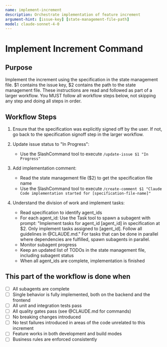 ```yaml
---
name: implement-increment
description: Orchestrate implementation of feature increment
argument-hint: [issue-key] [state-management-file-path]
model: claude-sonnet-4-0
---
```


# Implement Increment Command

## Purpose

Implement the increment using the specification in the state management file.
$1 contains the issue key, $2 contains the path to the state management file.
These instructions are read and followed as part of a larger workflow.
You MUST follow all workflow steps below, not skipping any step and doing all steps in order.

## Workflow Steps

1. Ensure that the specification was explicitly signed off by the user. If not, go back to the specification signoff step in the larger workflow.

2. Update issue status to "In Progress":
   - Use the SlashCommand tool to execute `/update-issue $1 "In Progress"`

3. Add implementation comment:
   - Read the state management file ($2) to get the specification file name
   - Use the SlashCommand tool to execute `/create-comment $1 "Claude Code implementation started for [specification-file-name]"`

4. Understand the division of work and implement tasks:
    - Read specification to identify agent_ids
    - For each agent_id: Use the Task tool to spawn a subagent with prompt: "Implement tasks for agent_id [agent_id] in specification at $2. Only implement tasks assigned to [agent_id]. Follow all guidelines in @CLAUDE.md." For tasks that can be done in parallel where dependencies are fulfilled, spawn subagents in parallel.
    - Monitor subagent progress
    - Keep an updated list of TODOs in the state management file, including subagent status
    - When all agent_ids are complete, implementation is finished

## This part of the workflow is done when

- [ ] All subagents are complete
- [ ] Single behavior is fully implemented, both on the backend and the frontend
- [ ] All unit and integration tests pass
- [ ] All quality gates pass (see @CLAUDE.md for commands)
- [ ] No breaking changes introduced
- [ ] No test failures introduced in areas of the code unrelated to this increment
- [ ] Feature works in both development and build modes
- [ ] Business rules are enforced consistently

